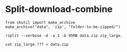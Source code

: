 # Split-download-combine

```text
from shutil import make_archive
make_archive("data", 'zip', "folder-to-be-zipped/")

!split --verbose -d -a 3 -b 95MB data.zip zip_large.

cat zip_large.??? > data.zip
```

